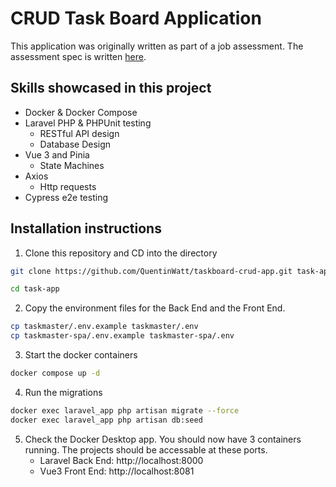 # CRUD Task Board Application

This application was originally written as part of a job assessment. The assessment spec is written [here](./spec.md).

## Skills showcased in this project

- Docker & Docker Compose
- Laravel PHP & PHPUnit testing
  - RESTful API design
  - Database Design
- Vue 3 and Pinia
  - State Machines
- Axios
  - Http requests
- Cypress e2e testing

## Installation instructions

1. Clone this repository and CD into the directory

```bash
git clone https://github.com/QuentinWatt/taskboard-crud-app.git task-app

cd task-app
```

2. Copy the environment files for the Back End and the Front End.

```bash
cp taskmaster/.env.example taskmaster/.env
cp taskmaster-spa/.env.example taskmaster-spa/.env
```

3. Start the docker containers

```bash
docker compose up -d
```

4. Run the migrations

```bash
docker exec laravel_app php artisan migrate --force
docker exec laravel_app php artisan db:seed
```

5. Check the Docker Desktop app. You should now have 3 containers running. The projects should be accessable at these ports.
   - Laravel Back End: http://localhost:8000
   - Vue3 Front End: http://localhost:8081
